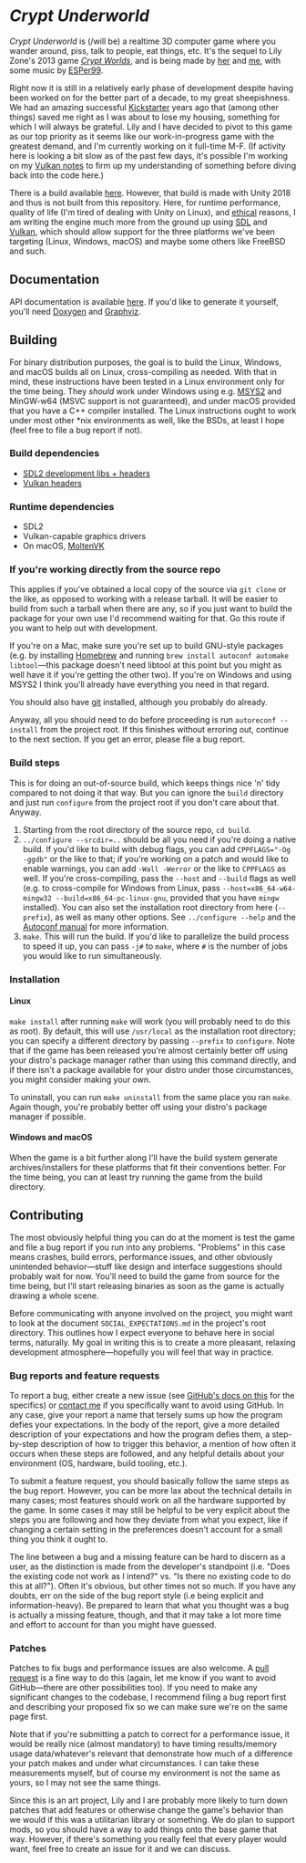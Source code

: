 # _Crypt Underworld_

_Crypt Underworld_ is (/will be) a realtime 3D computer game
where you wander around, piss, talk to people, eat things, etc.
It's the sequel to Lily Zone's 2013 game [_Crypt
Worlds_](https://cicadamarionette.com/Games/CryptWorlds/Main.html),
and is being made by [her](https://www.cicadamarionette.com/) and
[me](https://milky.flowers/), with some music by
[ESPer99](https://esper99.bandcamp.com/).

Right now it is still in a relatively early phase of development
despite having been worked on for the better part of a decade, to
my great sheepishness. We had an amazing successful
[Kickstarter](https://www.kickstarter.com/projects/357609386/crypt-underworld-a-sequel-to-crypt-worlds)
years ago that (among other things) saved me right as I was about
to lose my housing, something for which I will always be
grateful. Lily and I have decided to pivot to this game as our
top priority as it seems like our work-in-progress game with the
greatest demand, and I'm currently working on it full-time M-F.
(If activity here is looking a bit slow as of the past few days,
it's possible I'm working on my [Vulkan
notes](https://github.com/spinnylights/vulkan-notes/blob/main/vulkan_notes.md)
to firm up my understanding of something before diving back into
the code here.)

There is a build available
[here](https://lilithzone.itch.io/fundraisins). However, that
build is made with Unity 2018 and thus is not built from this
repository. Here, for runtime performance, quality of life (I'm
tired of dealing with Unity on Linux), and
[ethical](https://www.fsf.org/about/what-is-free-software)
reasons, I am writing the engine much more from the ground up
using [SDL](https://www.libsdl.org/) and
[Vulkan](https://www.khronos.org/vulkan/), which should allow
support for the three platforms we've been targeting (Linux,
Windows, macOS) and maybe some others like FreeBSD and such.

## Documentation

API documentation is available
[here](https://milky.flowers/programs/crypt_underworld/doc/). If
you'd like to generate it yourself, you'll need
[Doxygen](https://www.doxygen.nl/index.html) and
[Graphviz](https://graphviz.org/).

## Building

For binary distribution purposes, the goal is to build the Linux,
Windows, and macOS builds all on Linux, cross-compiling as
needed. With that in mind, these instructions have been tested in
a Linux environment only for the time being. They _should_ work
under Windows using e.g. [MSYS2](https://www.msys2.org/) and
MinGW-w64 (MSVC support is not guaranteed), and under macOS
provided that you have a C++ compiler installed. The Linux
instructions ought to work under most other \*nix environments as
well, like the BSDs, at least I hope (feel free to file a bug
report if not).

### Build dependencies

* [SDL2 development libs + headers](https://www.libsdl.org/download-2.0.php)
* [Vulkan headers](https://www.lunarg.com/vulkan-sdk/)

### Runtime dependencies

* SDL2
* Vulkan-capable graphics drivers
* On macOS,
  [MoltenVK](https://formulae.brew.sh/formula/molten-vk)

### If you're working directly from the source repo

This applies if you've obtained a local copy of the source via
`git clone` or the like, as opposed to working with a release
tarball. It will be easier to build from such a tarball when
there are any, so if you just want to build the package for your
own use I'd recommend waiting for that. Go this route if you want
to help out with development.

If you're on a Mac, make sure you're set up to build GNU-style
packages (e.g. by installing [Homebrew](https://brew.sh/) and
running `brew install autoconf automake libtool`—this package
doesn't need libtool at this point but you might as well have it
if you're getting the other two). If you're on Windows and using
MSYS2 I think you'll already have everything you need in that
regard.

You should also have [git](https://git-scm.com/) installed,
although you probably do already.

Anyway, all you should need to do before proceeding is run
`autoreconf --install` from the project root. If this finishes
without erroring out, continue to the next section. If you get an
error, please file a bug report.

### Build steps

This is for doing an out-of-source build, which keeps things nice
'n' tidy compared to not doing it that way. But you can ignore
the `build` directory and just run `configure` from the project
root if you don't care about that. Anyway.

1. Starting from the root directory of the source repo, `cd
   build`.
1. `../configure --srcdir=..` should be all you need if you're
   doing a native build. If you'd like to build with debug flags,
   you can add `CPPFLAGS="-Og -ggdb"` or the like to that; if
   you're working on a patch and would like to enable warnings,
   you can add `-Wall -Werror` or the like to `CPPFLAGS` as well.
   If you're cross-compiling, pass the `--host` and `--build`
   flags as well (e.g. to cross-compile for Windows from Linux,
   pass `--host=x86_64-w64-mingw32 --build=x86_64-pc-linux-gnu`,
   provided that you have `mingw` installed). You can also set
   the installation root directory from here (`--prefix`), as
   well as many other options. See `../configure --help` and the
   [Autoconf
   manual](https://www.gnu.org/software/autoconf/manual/) for
   more information.
1. `make`. This will run the build. If you'd like to parallelize
   the build process to speed it up, you can pass `-j#` to
   `make`, where `#` is the number of jobs you would like to
   run simultaneously.

### Installation

#### Linux

`make install` after running `make` will work (you will probably
need to do this as root). By default, this will use `/usr/local`
as the installation root directory; you can specify a different
directory by passing `--prefix` to `configure`. Note that if the
game has been released you're almost certainly better off using
your distro's package manager rather than using this command
directly, and if there isn't a package available for your distro
under those circumstances, you might consider making your own.

To uninstall, you can run `make uninstall` from the same place
you ran `make`. Again though, you're probably better off using
your distro's package manager if possible.

#### Windows and macOS

When the game is a bit further along I'll have the build system
generate archives/installers for these platforms that fit their
conventions better. For the time being, you can at least try
running the game from the build directory.

## Contributing

The most obviously helpful thing you can do at the moment is test
the game and file a bug report if you run into any problems.
"Problems" in this case means crashes, build errors, performance
issues, and other obviously unintended behavior—stuff like design
and interface suggestions should probably wait for now. You'll
need to build the game from source for the time being, but I'll
start releasing binaries as soon as the game is actually drawing
a whole scene.

Before communicating with anyone involved on the project, you
might want to look at the document `SOCIAL_EXPECTATIONS.md` in
the project's root directory. This outlines how I expect everyone
to behave here in social terms, naturally. My goal in writing
this is to create a more pleasant, relaxing development
atmosphere—hopefully you will feel that way in practice.

### Bug reports and feature requests

To report a bug, either create a new issue (see [GitHub's docs on
this](https://docs.github.com/en/github/managing-your-work-on-github/creating-an-issue)
for the specifics) or [contact me](https://milky.flowers) if you
specifically want to avoid using GitHub. In any case, give your
report a name that tersely sums up how the program defies your
expectations. In the body of the report, give a more detailed
description of your expectations and how the program defies them,
a step-by-step description of how to trigger this behavior, a
mention of how often it occurs when these steps are followed, and
any helpful details about your environment (OS, hardware, build
tooling, etc.).

To submit a feature request, you should basically follow the same
steps as the bug report. However, you can be more lax about the
technical details in many cases; most features should work on all
the hardware supported by the game. In some cases it may still be
helpful to be very explicit about the steps you are following and
how they deviate from what you expect, like if changing a certain
setting in the preferences doesn't account for a small thing you
think it ought to.

The line between a bug and a missing feature can be hard to
discern as a user, as the distinction is made from the
developer's standpoint (i.e. "Does the existing code not work as
I intend?" vs. "Is there no existing code to do this at all?").
Often it's obvious, but other times not so much. If you have any
doubts, err on the side of the bug report style (i.e being
explicit and information-heavy). Be prepared to learn that what
you thought was a bug is actually a missing feature, though, and
that it may take a lot more time and effort to account for than
you might have guessed.

### Patches

Patches to fix bugs and performance issues are also welcome. A
[pull
request](https://docs.github.com/en/github/collaborating-with-issues-and-pull-requests/about-pull-requests)
is a fine way to do this (again, let me know if you want to avoid
GitHub—there are other possibilities too). If you need to make
any significant changes to the codebase, I recommend filing a bug
report first and describing your proposed fix so we can make sure
we're on the same page first.

Note that if you're submitting a patch to correct for a
performance issue, it would be really nice (almost mandatory) to
have timing results/memory usage data/whatever's relevant that
demonstrate how much of a difference your patch makes and under
what circumstances. I can take these measurements myself, but of
course my environment is not the same as yours, so I may not see
the same things.

Since this is an art project, Lily and I are probably more likely
to turn down patches that add features or otherwise change the
game's behavior than we would if this was a utilitarian library
or something. We do plan to support mods, so you should have a
way to add things onto the base game that way. However, if
there's something you really feel that every player would want,
feel free to create an issue for it and we can discuss.
